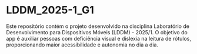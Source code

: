 # LDDM_2025-1_G1
Este repositório contém o projeto desenvolvido na disciplina Laboratório de Desenvolvimento para Dispositivos Móveis (LDDM) - 2025/1. O objetivo do app é auxiliar pessoas com deficiência visual e dislexia na leitura de rótulos, proporcionando maior acessibilidade e autonomia no dia a dia.

